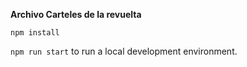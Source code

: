 **Archivo Carteles de la revuelta**

`npm install`

`npm run start` to run a local development environment.
